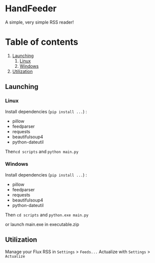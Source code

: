 
# HandFeeder

A simple, very simple RSS reader!

# Table of contents
1. [Launching](#launching)
    1. [Linux](#linux)
    2. [Windows](#windows)
2. [Utilization](#utilization)
  

## Launching

### Linux
Install dependencies (`pip install ...`) :

* pillow
* feedparser
* requests
* beautifulsoup4
* python-dateutil

Then`cd scripts` and `python main.py`

### Windows
Install dependencies (`pip install ...`) :

* pillow
* feedparser
* requests
* beautifulsoup4
* python-dateutil

Then `cd scripts` and `python.exe main.py`

or launch main.exe in executable.zip

  

## Utilization

Manage your Flux RSS in `Settings` > `Feeds...`
Actualize with `Settings` > `Actualize`
